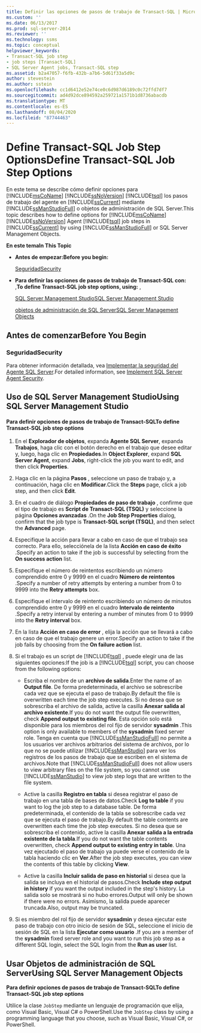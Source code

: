 ```yaml
---
title: Definir las opciones de pasos de trabajo de Transact-SQL | Microsoft Docs
ms.custom: ''
ms.date: 06/13/2017
ms.prod: sql-server-2014
ms.reviewer: ''
ms.technology: ssms
ms.topic: conceptual
helpviewer_keywords:
- Transact-SQL job step
- job steps [Transact-SQL]
- SQL Server Agent jobs, Transact-SQL step
ms.assetid: b2a47057-f6fb-432b-a7b6-5d61f33a5d9c
author: stevestein
ms.author: sstein
ms.openlocfilehash: cc1d6412e52e74ce0c6d987d6189c0c72ffd7df7
ms.sourcegitcommit: ad4d92dce894592a259721a1571b1d8736abacdb
ms.translationtype: MT
ms.contentlocale: es-ES
ms.lasthandoff: 08/04/2020
ms.locfileid: "87744463"
---
```

# <a name="define-transact-sql-job-step-options"></a><span data-ttu-id="a81c0-102">Define Transact-SQL Job Step Options</span><span class="sxs-lookup"><span data-stu-id="a81c0-102">Define Transact-SQL Job Step Options</span></span>
  <span data-ttu-id="a81c0-103">En este tema se describe cómo definir opciones para [!INCLUDE[msCoName](../../includes/msconame-md.md)] [!INCLUDE[ssNoVersion](../../includes/ssnoversion-md.md)] [!INCLUDE[tsql](../../includes/tsql-md.md)] los pasos de trabajo del agente en [!INCLUDE[ssCurrent](../../includes/sscurrent-md.md)] mediante [!INCLUDE[ssManStudioFull](../../includes/ssmanstudiofull-md.md)] o objetos de administración de SQL Server.</span><span class="sxs-lookup"><span data-stu-id="a81c0-103">This topic describes how to define options for [!INCLUDE[msCoName](../../includes/msconame-md.md)] [!INCLUDE[ssNoVersion](../../includes/ssnoversion-md.md)] Agent [!INCLUDE[tsql](../../includes/tsql-md.md)] job steps in [!INCLUDE[ssCurrent](../../includes/sscurrent-md.md)] by using [!INCLUDE[ssManStudioFull](../../includes/ssmanstudiofull-md.md)] or SQL Server Management Objects.</span></span>  
  
 <span data-ttu-id="a81c0-104">**En este tema**</span><span class="sxs-lookup"><span data-stu-id="a81c0-104">**In This Topic**</span></span>  
  
-   <span data-ttu-id="a81c0-105">**Antes de empezar:**</span><span class="sxs-lookup"><span data-stu-id="a81c0-105">**Before you begin:**</span></span>  
  
     [<span data-ttu-id="a81c0-106">Seguridad</span><span class="sxs-lookup"><span data-stu-id="a81c0-106">Security</span></span>](#Security)  
  
-   <span data-ttu-id="a81c0-107">**Para definir las opciones de pasos de trabajo de Transact-SQL con:** ,</span><span class="sxs-lookup"><span data-stu-id="a81c0-107">**To define Transact-SQL job step options, using:** ,</span></span>  
  
     [<span data-ttu-id="a81c0-108">SQL Server Management Studio</span><span class="sxs-lookup"><span data-stu-id="a81c0-108">SQL Server Management Studio</span></span>](#SSMS)  
  
     [<span data-ttu-id="a81c0-109">objetos de administración de SQL Server</span><span class="sxs-lookup"><span data-stu-id="a81c0-109">SQL Server Management Objects</span></span>](#SMO)  
  
##  <a name="before-you-begin"></a><a name="BeforeYouBegin"></a> <span data-ttu-id="a81c0-110">Antes de comenzar</span><span class="sxs-lookup"><span data-stu-id="a81c0-110">Before You Begin</span></span>  
  
###  <a name="security"></a><a name="Security"></a> <span data-ttu-id="a81c0-111">Seguridad</span><span class="sxs-lookup"><span data-stu-id="a81c0-111">Security</span></span>  
 <span data-ttu-id="a81c0-112">Para obtener información detallada, vea [Implementar la seguridad del Agente SQL Server](implement-sql-server-agent-security.md).</span><span class="sxs-lookup"><span data-stu-id="a81c0-112">For detailed information, see [Implement SQL Server Agent Security](implement-sql-server-agent-security.md).</span></span>  
  
##  <a name="using-sql-server-management-studio"></a><a name="SSMS"></a> <span data-ttu-id="a81c0-113">Uso de SQL Server Management Studio</span><span class="sxs-lookup"><span data-stu-id="a81c0-113">Using SQL Server Management Studio</span></span>  
  
#### <a name="to-define-transact-sql-job-step-options"></a><span data-ttu-id="a81c0-114">Para definir opciones de pasos de trabajo de Transact-SQL</span><span class="sxs-lookup"><span data-stu-id="a81c0-114">To define Transact-SQL job step options</span></span>  
  
1.  <span data-ttu-id="a81c0-115">En el **Explorador de objetos**, expanda **Agente SQL Server**, expanda **Trabajos**, haga clic con el botón derecho en el trabajo que desee editar y, luego, haga clic en **Propiedades**.</span><span class="sxs-lookup"><span data-stu-id="a81c0-115">In **Object Explorer**, expand **SQL Server Agent**, expand **Jobs**, right-click the job you want to edit, and then click **Properties**.</span></span>  
  
2.  <span data-ttu-id="a81c0-116">Haga clic en la página **Pasos** , seleccione un paso de trabajo y, a continuación, haga clic en **Modificar**.</span><span class="sxs-lookup"><span data-stu-id="a81c0-116">Click the **Steps** page, click a job step, and then click **Edit**.</span></span>  
  
3.  <span data-ttu-id="a81c0-117">En el cuadro de diálogo **Propiedades de paso de trabajo** , confirme que el tipo de trabajo es **Script de Transact-SQL (TSQL)** y seleccione la página **Opciones avanzadas** .</span><span class="sxs-lookup"><span data-stu-id="a81c0-117">On the **Job Step Properties** dialog, confirm that the job type is **Transact-SQL script (TSQL)**, and then select the **Advanced** page.</span></span>  
  
4.  <span data-ttu-id="a81c0-118">Especifique la acción para llevar a cabo en caso de que el trabajo sea correcto. Para ello, selecciónela de la lista **Acción en caso de éxito** .</span><span class="sxs-lookup"><span data-stu-id="a81c0-118">Specify an action to take if the job is successful by selecting from the **On success action** list.</span></span>  
  
5.  <span data-ttu-id="a81c0-119">Especifique el número de reintentos escribiendo un número comprendido entre 0 y 9999 en el cuadro **Número de reintentos** .</span><span class="sxs-lookup"><span data-stu-id="a81c0-119">Specify a number of retry attempts by entering a number from 0 to 9999 into the **Retry attempts** box.</span></span>  
  
6.  <span data-ttu-id="a81c0-120">Especifique el intervalo de reintento escribiendo un número de minutos comprendido entre 0 y 9999 en el cuadro **Intervalo de reintento** .</span><span class="sxs-lookup"><span data-stu-id="a81c0-120">Specify a retry interval by entering a number of minutes from 0 to 9999 into the **Retry interval** box.</span></span>  
  
7.  <span data-ttu-id="a81c0-121">En la lista **Acción en caso de error** , elija la acción que se llevará a cabo en caso de que el trabajo genere un error.</span><span class="sxs-lookup"><span data-stu-id="a81c0-121">Specify an action to take if the job fails by choosing from the **On failure action** list.</span></span>  
  
8.  <span data-ttu-id="a81c0-122">Si el trabajo es un script de [!INCLUDE[tsql](../../includes/tsql-md.md)] , puede elegir una de las siguientes opciones:</span><span class="sxs-lookup"><span data-stu-id="a81c0-122">If the job is a [!INCLUDE[tsql](../../includes/tsql-md.md)] script, you can choose from the following options:</span></span>  
  
    -   <span data-ttu-id="a81c0-123">Escriba el nombre de un **archivo de salida**.</span><span class="sxs-lookup"><span data-stu-id="a81c0-123">Enter the name of an **Output file**.</span></span> <span data-ttu-id="a81c0-124">De forma predeterminada, el archivo se sobrescribe cada vez que se ejecuta el paso de trabajo.</span><span class="sxs-lookup"><span data-stu-id="a81c0-124">By default the file is overwritten each time the job step executes.</span></span> <span data-ttu-id="a81c0-125">Si no desea que se sobrescriba el archivo de salida, active la casilla **Anexar salida al archivo existente**.</span><span class="sxs-lookup"><span data-stu-id="a81c0-125">If you do not want the output file overwritten, check **Append output to existing file**.</span></span> <span data-ttu-id="a81c0-126">Esta opción solo está disponible para los miembros del rol fijo de servidor **sysadmin** .</span><span class="sxs-lookup"><span data-stu-id="a81c0-126">This option is only available to members of the **sysadmin** fixed server role.</span></span> <span data-ttu-id="a81c0-127">Tenga en cuenta que [!INCLUDE[ssManStudioFull](../../includes/ssmanstudiofull-md.md)] no permite a los usuarios ver archivos arbitrarios del sistema de archivos, por lo que no se puede utilizar [!INCLUDE[ssManStudio](../../includes/ssmanstudio-md.md)] para ver los registros de los pasos de trabajo que se escriben en el sistema de archivos.</span><span class="sxs-lookup"><span data-stu-id="a81c0-127">Note that [!INCLUDE[ssManStudioFull](../../includes/ssmanstudiofull-md.md)] does not allow users to view arbitrary files on the file system, so you cannot use [!INCLUDE[ssManStudio](../../includes/ssmanstudio-md.md)] to view job step logs that are written to the file system.</span></span>  
  
    -   <span data-ttu-id="a81c0-128">Active la casilla **Registro en tabla** si desea registrar el paso de trabajo en una tabla de bases de datos.</span><span class="sxs-lookup"><span data-stu-id="a81c0-128">Check **Log to table** if you want to log the job step to a database table.</span></span> <span data-ttu-id="a81c0-129">De forma predeterminada, el contenido de la tabla se sobrescribe cada vez que se ejecuta el paso de trabajo.</span><span class="sxs-lookup"><span data-stu-id="a81c0-129">By default the table contents are overwritten each time the job step executes.</span></span> <span data-ttu-id="a81c0-130">Si no desea que se sobrescriba el contenido, active la casilla **Anexar salida a la entrada existente de la tabla**.</span><span class="sxs-lookup"><span data-stu-id="a81c0-130">If you do not want the table contents overwritten, check **Append output to existing entry in table**.</span></span> <span data-ttu-id="a81c0-131">Una vez ejecutado el paso de trabajo ya puede verse el contenido de la tabla haciendo clic en **Ver**.</span><span class="sxs-lookup"><span data-stu-id="a81c0-131">After the job step executes, you can view the contents of this table by clicking **View**.</span></span>  
  
    -   <span data-ttu-id="a81c0-132">Active la casilla **Incluir salida de paso en historial** si desea que la salida se incluya en el historial de pasos.</span><span class="sxs-lookup"><span data-stu-id="a81c0-132">Check **Include step output in history** if you want the output included in the step's history.</span></span> <span data-ttu-id="a81c0-133">La salida solo se mostrará si no hubo errores.</span><span class="sxs-lookup"><span data-stu-id="a81c0-133">Output will only be shown if there were no errors.</span></span> <span data-ttu-id="a81c0-134">Asimismo, la salida puede aparecer truncada.</span><span class="sxs-lookup"><span data-stu-id="a81c0-134">Also, output may be truncated.</span></span>  
  
9. <span data-ttu-id="a81c0-135">Si es miembro del rol fijo de servidor **sysadmin** y desea ejecutar este paso de trabajo con otro inicio de sesión de SQL, seleccione el inicio de sesión de SQL en la lista **Ejecutar como usuario** .</span><span class="sxs-lookup"><span data-stu-id="a81c0-135">If you are a member of the **sysadmin** fixed server role and you want to run this job step as a different SQL login, select the SQL login from the **Run as user** list.</span></span>  
  
##  <a name="using-sql-server-management-objects"></a><a name="SMO"></a><span data-ttu-id="a81c0-136">Usar Objetos de administración de SQL Server</span><span class="sxs-lookup"><span data-stu-id="a81c0-136">Using SQL Server Management Objects</span></span>  
 <span data-ttu-id="a81c0-137">**Para definir opciones de pasos de trabajo de Transact-SQL**</span><span class="sxs-lookup"><span data-stu-id="a81c0-137">**To define Transact-SQL job step options**</span></span>  
  
 <span data-ttu-id="a81c0-138">Utilice la clase `JobStep` mediante un lenguaje de programación que elija, como Visual Basic, Visual C# o PowerShell.</span><span class="sxs-lookup"><span data-stu-id="a81c0-138">Use the `JobStep` class by using a programming language that you choose, such as Visual Basic, Visual C#, or PowerShell.</span></span>  
  
  
